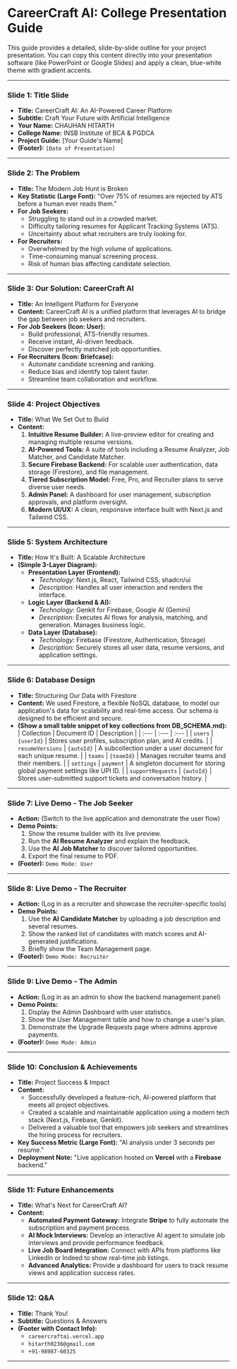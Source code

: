 # CareerCraft AI: College Presentation Guide

This guide provides a detailed, slide-by-slide outline for your project presentation. You can copy this content directly into your presentation software (like PowerPoint or Google Slides) and apply a clean, blue-white theme with gradient accents.

---

### **Slide 1: Title Slide**

-   **Title:** CareerCraft AI: An AI-Powered Career Platform
-   **Subtitle:** Craft Your Future with Artificial Intelligence
-   **Your Name:** CHAUHAN HITARTH
-   **College Name:** INSB Institute of BCA & PGDCA
-   **Project Guide:** [Your Guide's Name]
-   **(Footer):** `[Date of Presentation]`

---

### **Slide 2: The Problem**

-   **Title:** The Modern Job Hunt is Broken
-   **Key Statistic (Large Font):** "Over 75% of resumes are rejected by ATS before a human ever reads them."
-   **For Job Seekers:**
    -   Struggling to stand out in a crowded market.
    -   Difficulty tailoring resumes for Applicant Tracking Systems (ATS).
    -   Uncertainty about what recruiters are truly looking for.
-   **For Recruiters:**
    -   Overwhelmed by the high volume of applications.
    -   Time-consuming manual screening process.
    -   Risk of human bias affecting candidate selection.

---

### **Slide 3: Our Solution: CareerCraft AI**

-   **Title:** An Intelligent Platform for Everyone
-   **Content:** CareerCraft AI is a unified platform that leverages AI to bridge the gap between job seekers and recruiters.
-   **For Job Seekers (Icon: User):**
    -   Build professional, ATS-friendly resumes.
    -   Receive instant, AI-driven feedback.
    -   Discover perfectly matched job opportunities.
-   **For Recruiters (Icon: Briefcase):**
    -   Automate candidate screening and ranking.
    -   Reduce bias and identify top talent faster.
    -   Streamline team collaboration and workflow.

---

### **Slide 4: Project Objectives**

-   **Title:** What We Set Out to Build
-   **Content:**
    1.  **Intuitive Resume Builder:** A live-preview editor for creating and managing multiple resume versions.
    2.  **AI-Powered Tools:** A suite of tools including a Resume Analyzer, Job Matcher, and Candidate Matcher.
    3.  **Secure Firebase Backend:** For scalable user authentication, data storage (Firestore), and file management.
    4.  **Tiered Subscription Model:** Free, Pro, and Recruiter plans to serve diverse user needs.
    5.  **Admin Panel:** A dashboard for user management, subscription approvals, and platform oversight.
    6.  **Modern UI/UX:** A clean, responsive interface built with Next.js and Tailwind CSS.

---

### **Slide 5: System Architecture**

-   **Title:** How It's Built: A Scalable Architecture
-   **(Simple 3-Layer Diagram):**
    -   **Presentation Layer (Frontend):**
        -   *Technology:* Next.js, React, Tailwind CSS, shadcn/ui
        -   *Description:* Handles all user interaction and renders the interface.
    -   **Logic Layer (Backend & AI):**
        -   *Technology:* Genkit for Firebase, Google AI (Gemini)
        -   *Description:* Executes AI flows for analysis, matching, and generation. Manages business logic.
    -   **Data Layer (Database):**
        -   *Technology:* Firebase (Firestore, Authentication, Storage)
        -   *Description:* Securely stores all user data, resume versions, and application settings.

---

### **Slide 6: Database Design**

-   **Title:** Structuring Our Data with Firestore
-   **Content:** We used Firestore, a flexible NoSQL database, to model our application's data for scalability and real-time access. Our schema is designed to be efficient and secure.
-   **(Show a small table snippet of key collections from DB_SCHEMA.md):**
| Collection | Document ID | Description |
| :--- | :--- | :--- |
| `users` | `{userId}` | Stores user profiles, subscription plan, and AI credits. |
| `resumeVersions` | `{autoId}` | A subcollection under a user document for each unique resume. |
| `teams` | `{teamId}` | Manages recruiter teams and their members. |
| `settings` | `payment` | A singleton document for storing global payment settings like UPI ID. |
| `supportRequests` | `{autoId}` | Stores user-submitted support tickets and conversation history. |


---

### **Slide 7: Live Demo - The Job Seeker**

-   **Action:** (Switch to the live application and demonstrate the user flow)
-   **Demo Points:**
    1.  Show the resume builder with its live preview.
    2.  Run the **AI Resume Analyzer** and explain the feedback.
    3.  Use the **AI Job Matcher** to discover tailored opportunities.
    4.  Export the final resume to PDF.
-   **(Footer):** `Demo Mode: User`

---

### **Slide 8: Live Demo - The Recruiter**

-   **Action:** (Log in as a recruiter and showcase the recruiter-specific tools)
-   **Demo Points:**
    1.  Use the **AI Candidate Matcher** by uploading a job description and several resumes.
    2.  Show the ranked list of candidates with match scores and AI-generated justifications.
    3.  Briefly show the Team Management page.
-   **(Footer):** `Demo Mode: Recruiter`

---

### **Slide 9: Live Demo - The Admin**

-   **Action:** (Log in as an admin to show the backend management panel)
-   **Demo Points:**
    1.  Display the Admin Dashboard with user statistics.
    2.  Show the User Management table and how to change a user's plan.
    3.  Demonstrate the Upgrade Requests page where admins approve payments.
-   **(Footer):** `Demo Mode: Admin`

---

### **Slide 10: Conclusion & Achievements**

-   **Title:** Project Success & Impact
-   **Content:**
    -   Successfully developed a feature-rich, AI-powered platform that meets all project objectives.
    -   Created a scalable and maintainable application using a modern tech stack (Next.js, Firebase, Genkit).
    -   Delivered a valuable tool that empowers job seekers and streamlines the hiring process for recruiters.
-   **Key Success Metric (Large Font):** "AI analysis under 3 seconds per resume."
-   **Deployment Note:** "Live application hosted on **Vercel** with a **Firebase** backend."

---

### **Slide 11: Future Enhancements**

-   **Title:** What's Next for CareerCraft AI?
-   **Content:**
    -   **Automated Payment Gateway:** Integrate **Stripe** to fully automate the subscription and payment process.
    -   **AI Mock Interviews:** Develop an interactive AI agent to simulate job interviews and provide performance feedback.
    -   **Live Job Board Integration:** Connect with APIs from platforms like LinkedIn or Indeed to show real-time job listings.
    -   **Advanced Analytics:** Provide a dashboard for users to track resume views and application success rates.

---

### **Slide 12: Q&A**

-   **Title:** Thank You!
-   **Subtitle:** Questions & Answers
-   **(Footer with Contact Info):**
    -   `careercraftai.vercel.app`
    -   `hitarth0236@gmail.com`
    -   `+91-98987-60325`

---

